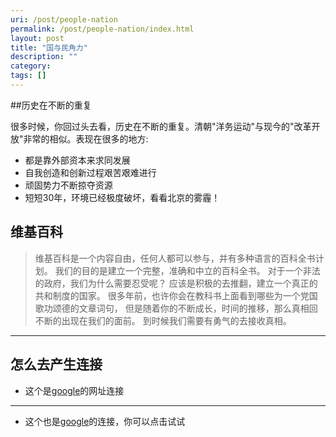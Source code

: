 ```yaml
---
uri: /post/people-nation
permalink: /post/people-nation/index.html
layout: post
title: "国与民角力"
description: ""
category:
tags: []
---
```


##历史在不断的重复

很多时候，你回过头去看，历史在不断的重复。清朝"洋务运动"与现今的"改革开放"非常的相似。表现在很多的地方:
<br/>

* 都是靠外部资本来求同发展
* 自我创造和创新过程艰苦艰难进行
* 顽固势力不断掠夺资源
* 短短30年，环境已经极度破坏，看看北京的雾霾！

## 维基百科

> 维基百科是一个内容自由，任何人都可以参与，并有多种语言的百科全书计划。
> 我们的目的是建立一个完整，准确和中立的百科全书。
> 对于一个非法的政府，我们为什么需要忍受呢？
> 应该是积极的去推翻，建立一个真正的共和制度的国家。
> 很多年前，也许你会在教科书上面看到哪些为一个党国歌功颂德的文章词句，
> 但是随着你的不断成长，时间的推移，那么真相回不断的出现在我们的面前。
> 到时候我们需要有勇气的去接收真相。
>
-----------------
## 怎么去产生连接
* 这个是[google](http://www.google.com "google")的网址连接

****************
* 这个也是[google](http://www.google.cm)的连接，你可以点击试试


